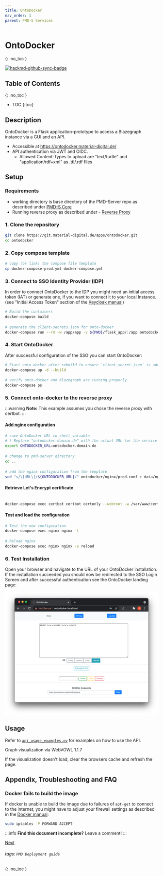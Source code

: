 ```yaml
---
title: OntoDocker
nav_order: 1
parent: PMD-S Services 
---
```


OntoDocker
===
{: .no_toc }

[![hackmd-github-sync-badge](https://hackmd.io/HjZbIFIGS7yAvZGHI0rhMQ/badge)](https://hackmd.io/HjZbIFIGS7yAvZGHI0rhMQ)


## Table of Contents
{: .no_toc }

- TOC
{:toc}

## Description

OntoDocker is a Flask application-prototype to access a Blazegraph instance via a GUI and an API.

- Accessible at https://ontodocker.material-digital.de/
- API authentication via JWT and OIDC.
  - Allowed Content-Types to upload are "text/turtle" and "application/rdf+xml" as .ttl/.rdf files

## Setup
### Requirements
* working directory is base directory of the PMD-Server repo as described under [PMD-S Core](https://hackmd.io/@materialdigital/HJwVOfQ5_)
* Running reverse proxy as described under - [Reverse Proxy](https://hackmd.io/@materialdigital/H1t3_GQ9O) 

### 1. Clone the repository

```bash
git clone https://git.material-digital.de/apps/ontodocker.git
cd ontodocker
```

### 2. Copy compose template 

```bash
# copy (or link) the compose file template
cp docker-compose-prod.yml docker-compose.yml
```

### 3. Connect to SSO Identity Provider (IDP)
In order to connect OntoDocker to the IDP you might need an initial access token (IAT) or generate one, if you want to connect it to your local Instance. (see "Initial Access Token" section of the [Keycloak manual](https://www.keycloak.org/docs/latest/securing_apps/#_initial_access_token))


```bash
# Build the containers
docker-compose build

# generate the client-secrets.json for onto-docker
docker-compose run --rm -w /app/app -v ${PWD}/flask_app/:/app ontodocker oidc-register --initial-access-token [TOKEN] https://[SSO_URL]/auth/realms/[SSO_REALM] [ONTODOCKER_URL]
```

### 4. Start OntoDocker 
After successful configuration of the SSO you can start OntoDocker:

```bash
# Start onto-docker after rebuild to ensure `client_secret.json` is added to the image
docker-compose up -d --build

# verify onto-docker and blazegraph are running properly
docker-compose ps
```

### 5. Connect onto-docker to the reverse proxy
:::warning
**Note:** This example assumes you chose the reverse proxy with certbot.
:::

#### Add nginx configuration

```bash
# save OntoDocker URL to shell variable
# ! Replace "ontodocker.domain.de" with the actual URL for the service
export ONTODOCKER_URL=ontodocker.domain.de

# change to pmd-server directory
cd ..

# add the nginx configuration from the template 
sed "s/\[URL\]/${ONTODOCKER_URL}/" ontodocker/nginx/prod.conf > data/nginx/ontodocker.conf
```

#### Retrieve Let's Encrypt certificate

```bash

docker-compose exec certbot certbot certonly --webroot -w /var/www/certbot -d ${ONTODOCKER_URL}
```

#### Test and load the configuration
```bash
# Test the new configuration
docker-compose exec nginx nginx -t

# Reload nginx
docker-compose exec nginx nginx -s reload
```

### 6. Test Installation

Open your browser and navigate to the URL of your OntoDocker installation. If the installation succeeded you should now be redirected to the SSO Login Screen and after successful authentication see the OntoDocker landing page:

![](https://github.com/materialdigital/deployment-guide-assets/blob/main/images/ontodocker.png?raw=true)

## Usage

Refer to [`api_usage_examples.py`](https://git.material-digital.de/apps/ontodocker/-/blob/master/api_usage_examples.py) for examples on how to use the API.


Graph visualization via WebVOWL 1.1.7

If the visualization doesn't load, clear the browsers cache and refresh the page.

## Appendix, Troubleshooting  and FAQ

### Docker fails  to build the image 
If docker is unable to build the image due to failures of `apt-get` to connect to the internet, you might have to adjust your firewall settings as described in the [Docker manual](https://docs.docker.com/network/bridge/#enable-forwarding-from-docker-containers-to-the-outside-world):
```bash
sudo iptables -P FORWARD ACCEPT
```

:::info
**Find this document incomplete?** Leave a comment!
:::

[Next <i class="fa fa-arrow-circle-right"></i>](https://hackmd.io/@materialdigital/H1P_XW7qO)


###### tags: `PMD Deployment guide`
{: .no_toc }
